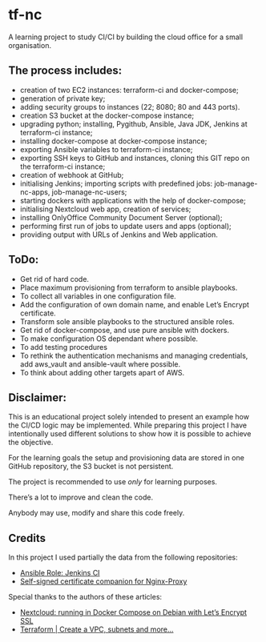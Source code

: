 # tf-nc
A learning project to study CI/CI by building the cloud office for a small organisation.

## The process includes:
- creation of two EC2 instances: terraform-ci and docker-compose;
- generation of private key;
- adding security groups to instances (22; 8080; 80 and 443 ports).
- creation S3 bucket at the docker-compose instance;
- upgrading python; installing, Pygithub, Ansible, Java JDK, Jenkins at terraform-ci instance; 
- installing docker-compose at docker-compose instance;
- exporting Ansible variables to terraform-ci instance;
- exporting SSH keys to GitHub and instances, cloning this GIT repo on the terraform-ci instance;
- creation of webhook at GitHub;
- initialising Jenkins; importing scripts with predefined jobs: job-manage-nc-apps, job-manage-nc-users;
- starting dockers with applications with the help of docker-compose;
- initialising Nextcloud web app, creation of services;
- installing OnlyOffice Community Document Server (optional); 
- performing first run of jobs to update users and apps (optional);
- providing output with URLs of Jenkins and Web application.

## ToDo:
- Get rid of hard code.
- Place maximum provisioning from terraform to ansible playbooks.
- To collect all variables in one configuration file.
- Add the configuration of own domain name, and enable Let’s Encrypt certificate.
- Transform sole ansible playbooks to the structured ansible roles.
- Get rid of docker-compose, and use pure ansible with dockers.
- To make configuration OS dependant where possible.
- To add testing procedures
- To rethink the authentication mechanisms and managing credentials, add aws_vault and ansible-vault where possible.
- To think about adding other targets apart of AWS.

## Disclaimer:
This is an educational project solely intended to present an example how the CI/CD logic may be implemented. While preparing this project I have intentionally used different solutions to show how it is possible to achieve the objective. 

For the learning goals the setup and provisioning data are stored in one GitHub repository, the S3 bucket is not persistent.

The project is recommended to use *only* for learning purposes.

There’s a lot to improve and clean the code.

Anybody may use, modify and share this code freely.

## Credits

In this project I used partially the data from the following repositories:
- [Ansible Role: Jenkins CI](https://github.com/geerlingguy/ansible-role-jenkins)
- [Self-signed certificate companion for Nginx-Proxy](https://github.com/sebastienheyd/docker-self-signed-proxy-companion)

Special thanks to the authors of these articles:
- [Nextcloud: running in Docker Compose on Debian with Let’s Encrypt SSL](https://rtfm.co.ua/en/nextcloud-running-in-docker-compose-on-debian-with-lets-encrypt-ssl/?utm_source=pocket_mylist)
- [Terraform | Create a VPC, subnets and more…](https://medium.com/@aliatakan/terraform-create-a-vpc-subnets-and-more-6ef43f0bf4c1)

